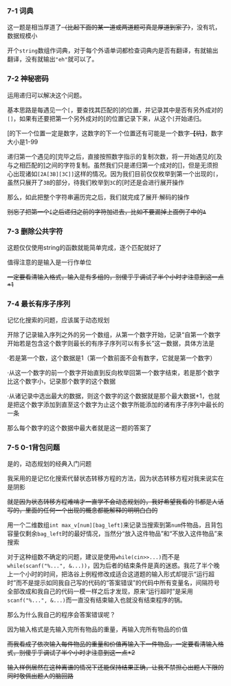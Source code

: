 ### **7-1 词典**

这一题是相当厚道了~~（比起下面的某一道或两道题可真是厚道到家了）~~，没有坑，数据规模小

开个`string`数组作词典，对于每个外语单词都检查词典内是否有翻译，有就输出翻译，没有就输出`"eh"`就可以了。

### **7-2 神秘密码**

运用递归可以解决这个问题。

基本思路是每遇见一个`[`，要查找其匹配的]的位置，并记录其中是否有另外成对的`[]`，如果有还要把第一个另外成对的[的位置记录下来，从这个`[`开始递归。

[的下一个位置一定是数字，这数字的下一个位置还有可能是一个数字~~【坑】~~，数字大小是1-99

递归第一个遇见的[完毕之后，直接按照数字指示的复制次数，将一开始遇见的[及与之相匹配的]之间的字符复制。虽然我们只是递归第一个成对的[]，但是无须担心出现诸如`[2A[3B][3C]]`这样的情况。因为我们目前仅仅枚举到第一个出现的`[`，虽然只展开了`3B`的部分，待我们枚举到`3C`的[时还是会进行展开操作

那么，如此把整个字符串遍历完之后，我们就完成了展开·解码的操作

~~别忘了把第一个`[`之后递归之前的字符加进去，比如不要漏掉上面例子中的`A`~~

### **7-3 删除公共字符**

这题仅仅使用string的函数就能简单完成，逐个匹配就好了

值得注意的是输入是一行作单位

~~一定要看清输入格式，输入是有多组的，别傻乎乎调试了半个小时才注意到这一点*1~~

### **7-4 最长有序子序列**

记忆化搜索的问题，应该属于动态规划

开除了记录输入序列之外的另一个数组，从第一个数字开始，记录“自第一个数字开始若是包含这个数字则最长的有序子序列可以有多长”这一数据，具体方法是

·若是第一个数，这个数据是1（第一个数前面不会有数字，它就是第一个数字）

·从这一个数字的前一个数字开始直到反向枚举回第一个数字结束，若是那个数字比这个数字小，记录那个数字的这个数据

·从诸记录中选出最大的数据，则这个数字的这个数据就是那个最大数据+1，也就是把这个数字添加到直至这个数字为止这个数字所能添加的诸有序子序列中最长的一条

那么每个数字的这个数据中最大者就是这一题的答案了

### **7-5 0-1背包问题**

是的，动态规划的经典入门问题

我采用的是记忆化搜索代替状态转移方程的方法，因为状态转移方程对我来说实在是阴影

~~就是因为状态转移方程难啃才一直学不会动态规划的，我好希望我看的书都是人话写的，里面的任何一个出现的概念都能解释的明明白白的~~

用一个二维数组`int max_v[num][bag_left]`来记录当搜索到第`num`件物品，且背包容量仅剩余`bag_left`时的最好情况，当然分“放入这件物品”和“不放入这件物品”来搜索

对于这种组数不确定的问题，建议是使用`while(cin>>...)`而不是`while(scanf("%...", &...))`，因为后者的结束条件是真的迷惑。我花了半个晚上一个小时的时间，把洛谷上例程修改成适合这道题的输入形式却提示“运行超时”而不是提示如同我自己写的代码的“答案错误”的代码中所有变量名，间隔符号全部改成和我自己的代码一模一样之后才发现，原来“运行超时”是采用`scanf("%...", &...)`而一直没有结束输入也就没有结束程序的锅。

那么为什么我自己的程序会答案错误呢？

因为输入格式是先输入完所有物品的重量，再输入完所有物品的价值

~~而我看成了依次输入每件物品的重量和价值再输入下一件物品，一定要看清输入格式，别傻乎乎调试了半个小时才注意到这一点*2~~

~~输入样例居然在这种离谱的情况下还能保持结果正确，让我不禁担心出题人下限的同时敬佩出题人的脑回路~~